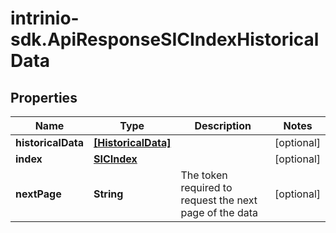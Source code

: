 # intrinio-sdk.ApiResponseSICIndexHistoricalData

## Properties
Name | Type | Description | Notes
------------ | ------------- | ------------- | -------------
**historicalData** | [**[HistoricalData]**](HistoricalData.md) |  | [optional] 
**index** | [**SICIndex**](SICIndex.md) |  | [optional] 
**nextPage** | **String** | The token required to request the next page of the data | [optional] 


